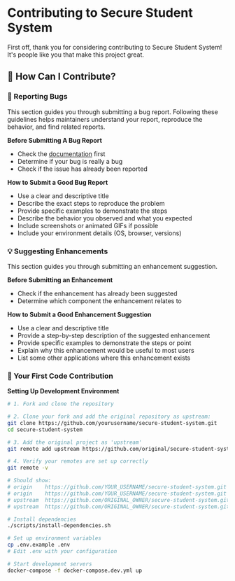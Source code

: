 # Contributing to Secure Student System

First off, thank you for considering contributing to Secure Student System! It's people like you that make this project great.

## 🎯 How Can I Contribute?

### 🐛 Reporting Bugs
This section guides you through submitting a bug report. Following these guidelines helps maintainers understand your report, reproduce the behavior, and find related reports.

**Before Submitting A Bug Report**
- Check the [documentation](docs/) first
- Determine if your bug is really a bug
- Check if the issue has already been reported

**How to Submit a Good Bug Report**
- Use a clear and descriptive title
- Describe the exact steps to reproduce the problem
- Provide specific examples to demonstrate the steps
- Describe the behavior you observed and what you expected
- Include screenshots or animated GIFs if possible
- Include your environment details (OS, browser, versions)

### 💡 Suggesting Enhancements
This section guides you through submitting an enhancement suggestion.

**Before Submitting an Enhancement**
- Check if the enhancement has already been suggested
- Determine which component the enhancement relates to

**How to Submit a Good Enhancement Suggestion**
- Use a clear and descriptive title
- Provide a step-by-step description of the suggested enhancement
- Provide specific examples to demonstrate the steps or point
- Explain why this enhancement would be useful to most users
- List some other applications where this enhancement exists

### 🔧 Your First Code Contribution

**Setting Up Development Environment**
```bash
# 1. Fork and clone the repository

# 2. Clone your fork and add the original repository as upstream:
git clone https://github.com/yourusername/secure-student-system.git
cd secure-student-system

# 3. Add the original project as 'upstream'
git remote add upstream https://github.com/original/secure-student-system.git

# 4. Verify your remotes are set up correctly
git remote -v

# Should show:
# origin    https://github.com/YOUR_USERNAME/secure-student-system.git (fetch)
# origin    https://github.com/YOUR_USERNAME/secure-student-system.git (push)
# upstream  https://github.com/ORIGINAL_OWNER/secure-student-system.git (fetch)
# upstream  https://github.com/ORIGINAL_OWNER/secure-student-system.git (push)

# Install dependencies
./scripts/install-dependencies.sh

# Set up environment variables
cp .env.example .env
# Edit .env with your configuration

# Start development servers
docker-compose -f docker-compose.dev.yml up
